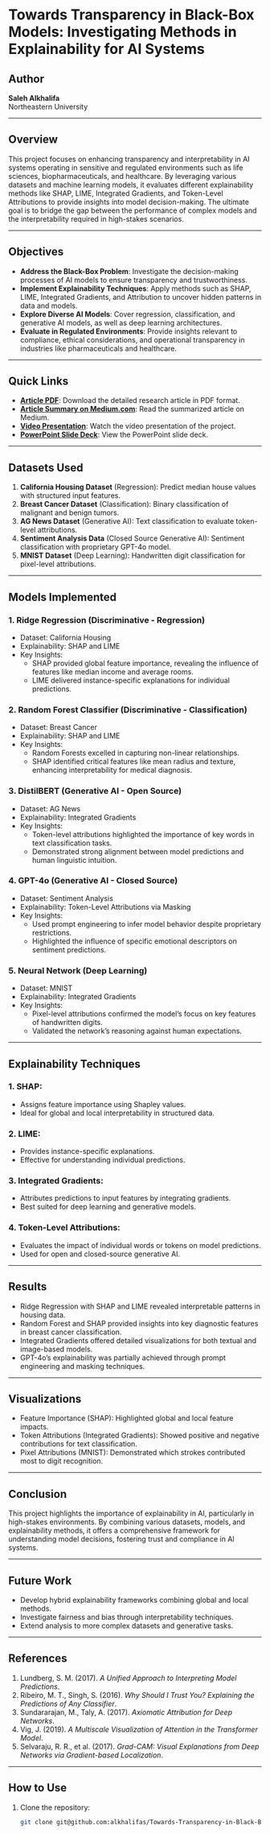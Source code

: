 # Towards Transparency in Black-Box Models: Investigating Methods in Explainability for AI Systems

## Author
**Saleh Alkhalifa**  
Northeastern University

---

## Overview
This project focuses on enhancing transparency and interpretability in AI systems operating in sensitive and regulated environments such as life sciences, biopharmaceuticals, and healthcare. By leveraging various datasets and machine learning models, it evaluates different explainability methods like SHAP, LIME, Integrated Gradients, and Token-Level Attributions to provide insights into model decision-making. The ultimate goal is to bridge the gap between the performance of complex models and the interpretability required in high-stakes scenarios.

---

## Objectives
- **Address the Black-Box Problem**: Investigate the decision-making processes of AI models to ensure transparency and trustworthiness.
- **Implement Explainability Techniques**: Apply methods such as SHAP, LIME, Integrated Gradients, and Attribution to uncover hidden patterns in data and models.
- **Explore Diverse AI Models**: Cover regression, classification, and generative AI models, as well as deep learning architectures.
- **Evaluate in Regulated Environments**: Provide insights relevant to compliance, ethical considerations, and operational transparency in industries like pharmaceuticals and healthcare.

---

## Quick Links
- **[Article PDF](https://github.com/alkhalifas/Towards-Transparency-in-Black-Box-Models/blob/main/deliverables/CS6140%20Final%20Report%20Group%201%20Report.pdf)**: Download the detailed research article in PDF format.
- **[Article Summary on Medium.com](https://medium.com/ai-mind-labs/understanding-explainable-ai-xai-and-its-importance-in-modern-ai-systems-43ffc816991d)**: Read the summarized article on Medium.
- **[Video Presentation](https://youtu.be/IYmoKeNvDT0)**: Watch the video presentation of the project.
- **[PowerPoint Slide Deck](https://github.com/alkhalifas/Towards-Transparency-in-Black-Box-Models/blob/main/deliverables/CS%206140%20Project.pptx)**: View the PowerPoint slide deck.

---

## Datasets Used
1. **California Housing Dataset** (Regression): Predict median house values with structured input features.
2. **Breast Cancer Dataset** (Classification): Binary classification of malignant and benign tumors.
3. **AG News Dataset** (Generative AI): Text classification to evaluate token-level attributions.
4. **Sentiment Analysis Data** (Closed Source Generative AI): Sentiment classification with proprietary GPT-4o model.
5. **MNIST Dataset** (Deep Learning): Handwritten digit classification for pixel-level attributions.

---

## Models Implemented
### 1. Ridge Regression (Discriminative - Regression)
- Dataset: California Housing
- Explainability: SHAP and LIME
- Key Insights:
  - SHAP provided global feature importance, revealing the influence of features like median income and average rooms.
  - LIME delivered instance-specific explanations for individual predictions.

### 2. Random Forest Classifier (Discriminative - Classification)
- Dataset: Breast Cancer
- Explainability: SHAP and LIME
- Key Insights:
  - Random Forests excelled in capturing non-linear relationships.
  - SHAP identified critical features like mean radius and texture, enhancing interpretability for medical diagnosis.

### 3. DistilBERT (Generative AI - Open Source)
- Dataset: AG News
- Explainability: Integrated Gradients
- Key Insights:
  - Token-level attributions highlighted the importance of key words in text classification tasks.
  - Demonstrated strong alignment between model predictions and human linguistic intuition.

### 4. GPT-4o (Generative AI - Closed Source)
- Dataset: Sentiment Analysis
- Explainability: Token-Level Attributions via Masking
- Key Insights:
  - Used prompt engineering to infer model behavior despite proprietary restrictions.
  - Highlighted the influence of specific emotional descriptors on sentiment predictions.

### 5. Neural Network (Deep Learning)
- Dataset: MNIST
- Explainability: Integrated Gradients
- Key Insights:
  - Pixel-level attributions confirmed the model’s focus on key features of handwritten digits.
  - Validated the network’s reasoning against human expectations.

---

## Explainability Techniques
### 1. **SHAP**:
- Assigns feature importance using Shapley values.
- Ideal for global and local interpretability in structured data.

### 2. **LIME**:
- Provides instance-specific explanations.
- Effective for understanding individual predictions.

### 3. **Integrated Gradients**:
- Attributes predictions to input features by integrating gradients.
- Best suited for deep learning and generative models.

### 4. **Token-Level Attributions**:
- Evaluates the impact of individual words or tokens on model predictions.
- Used for open and closed-source generative AI.

---

## Results
- Ridge Regression with SHAP and LIME revealed interpretable patterns in housing data.
- Random Forest and SHAP provided insights into key diagnostic features in breast cancer classification.
- Integrated Gradients offered detailed visualizations for both textual and image-based models.
- GPT-4o’s explainability was partially achieved through prompt engineering and masking techniques.

---

## Visualizations
- Feature Importance (SHAP): Highlighted global and local feature impacts.
- Token Attributions (Integrated Gradients): Showed positive and negative contributions for text classification.
- Pixel Attributions (MNIST): Demonstrated which strokes contributed most to digit recognition.

---

## Conclusion
This project highlights the importance of explainability in AI, particularly in high-stakes environments. By combining various datasets, models, and explainability methods, it offers a comprehensive framework for understanding model decisions, fostering trust and compliance in AI systems.

---

## Future Work
- Develop hybrid explainability frameworks combining global and local methods.
- Investigate fairness and bias through interpretability techniques.
- Extend analysis to more complex datasets and generative tasks.

---

## References
1. Lundberg, S. M. (2017). *A Unified Approach to Interpreting Model Predictions*.
2. Ribeiro, M. T., Singh, S. (2016). *Why Should I Trust You? Explaining the Predictions of Any Classifier*.
3. Sundararajan, M., Taly, A. (2017). *Axiomatic Attribution for Deep Networks*.
4. Vig, J. (2019). *A Multiscale Visualization of Attention in the Transformer Model*.
5. Selvaraju, R. R., et al. (2017). *Grad-CAM: Visual Explanations from Deep Networks via Gradient-based Localization*.

---

## How to Use
1. Clone the repository:
   ```bash
   git clone git@github.com:alkhalifas/Towards-Transparency-in-Black-Box-Models.git
